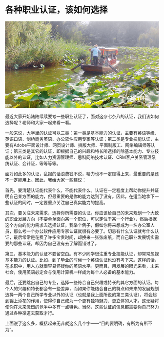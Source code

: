 # 各种职业认证，该如何选择

![船](images/yaojiang.jpg)

最近大家开始陆陆续续要考一些职业认证了，面对这杂七杂八的认证，我们该如何选择呢？老师和大家一起来看一看。
 
一般来说，大学里的认证可以三类：第一类是基本能力的认证，主要有英语等级、英语口语、剑桥商务英语、办公软件应用专家等认证；第二类是专业技能认证，主要有Adobe平面设计师、网页设计师、排版大师、平面制版工、网络编辑师等认证；第三类是其它的认证，即根据自己的兴趣和特长所选择的除基本能力、专业技能以外的认证，比如人力资源管理师、思科网络技术认证、CRM客户关系管理系统认证、会计证，等等等等。
 
面对如此多的认证，乱报的话浪费钱不说，精力也不一定顾得上来，最重要的是还不一定能用上。因此，我给大家一些建议：
 
首先，要清楚认证能代表什么，不能代表什么。认证在一定程度上帮助你提升并证明自己某方面的能力，但最重要的是你的能力达到了没有。因此，在适当地拿下一些认证的同时，一定要重点关注自己真实能力的提高。
 
其次，要关注未来需求，选择你所需要的认证。你应该给自己的未来规划一个大致的职业发展方向（不要单单面向某一个职位，可以定位于某一个行业），然后根据这个方向的能力需求去选择认证。我举个例子，假如你将来想成为一名办公室人员，那么考一个办公软件应用专家认证就很有必要了。切忌有什么认证就考什么认证，最后常常是花费了许多宝贵时间，却换来一张张废纸，而自己职业发展切实需要的那些认证，却因为自己没有去了解而错过了。
 
第三，基本能力的认证不要留空白。有不少同学很注重专业技能认证，却常常忽视基本能力的认证。比如，到了毕业的时候一个英语认证也没有考下来。这样的话，在求职中，用人方就很容易怀疑你的英语水平。更而且，用发展的眼光来看，未来社会，使用英语必定会与使用计算机一样成为每个人必备的基本能力。
 
最后，还要跳出自己的专业，选择一些符合自己兴趣或特长的其它方面的认证。每个人的兴趣和特长都会有一些差异，而如果你能结合自己的特点和未来的发展规划选择一两个自己所学专业以外的认证（也就是我上面所说的第三类认证），将会起到锦上添花的作用，使得你自己成为一个更有独特魅力、更立体的人才。这无疑将使你在未来激烈的竞争中多有一点特色。当然，这些认证的信息都需要你自己努力通过各种渠道去获取才行。
 
上面说了这么多，概括起来无非就这么几个字——“目的要明确，有所为有所不为”。